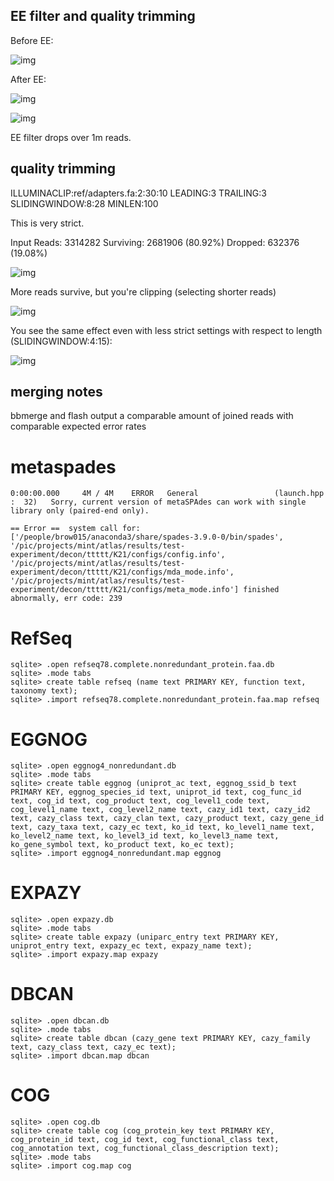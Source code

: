 ## EE filter and quality trimming

Before EE:

![img](../images/before_ee.png)

After EE:

![img](../images/after_ee.png)

![img](../images/after_ee_length_dist.png)

EE filter drops over 1m reads.

## quality trimming

ILLUMINACLIP:ref/adapters.fa:2:30:10 LEADING:3 TRAILING:3 SLIDINGWINDOW:8:28 MINLEN:100

This is very strict.

Input Reads: 3314282 Surviving: 2681906 (80.92%) Dropped: 632376 (19.08%)

![img](../images/after_qual.png)

More reads survive, but you're clipping (selecting shorter reads)

![img](../images/after_qual_length_dist.png)

You see the same effect even with less strict settings with respect to length (SLIDINGWINDOW:4:15):

![img](../images/less_strict_qual_trim.png)

## merging notes

bbmerge and flash output a comparable amount of joined reads with comparable expected error rates


# metaspades

```
0:00:00.000     4M / 4M    ERROR   General                 (launch.hpp                :  32)   Sorry, current version of metaSPAdes can work with single library only (paired-end only).

== Error ==  system call for: ['/people/brow015/anaconda3/share/spades-3.9.0-0/bin/spades', '/pic/projects/mint/atlas/results/test-experiment/decon/ttttt/K21/configs/config.info', '/pic/projects/mint/atlas/results/test-experiment/decon/ttttt/K21/configs/mda_mode.info', '/pic/projects/mint/atlas/results/test-experiment/decon/ttttt/K21/configs/meta_mode.info'] finished abnormally, err code: 239
```

# RefSeq

```
sqlite> .open refseq78.complete.nonredundant_protein.faa.db
sqlite> .mode tabs
sqlite> create table refseq (name text PRIMARY KEY, function text, taxonomy text);
sqlite> .import refseq78.complete.nonredundant_protein.faa.map refseq
```

# EGGNOG

```
sqlite> .open eggnog4_nonredundant.db
sqlite> .mode tabs
sqlite> create table eggnog (uniprot_ac text, eggnog_ssid_b text PRIMARY KEY, eggnog_species_id text, uniprot_id text, cog_func_id text, cog_id text, cog_product text, cog_level1_code text, cog_level1_name text, cog_level2_name text, cazy_id1 text, cazy_id2 text, cazy_class text, cazy_clan text, cazy_product text, cazy_gene_id text, cazy_taxa text, cazy_ec text, ko_id text, ko_level1_name text, ko_level2_name text, ko_level3_id text, ko_level3_name text, ko_gene_symbol text, ko_product text, ko_ec text);
sqlite> .import eggnog4_nonredundant.map eggnog
```

# EXPAZY

```
sqlite> .open expazy.db
sqlite> .mode tabs
sqlite> create table expazy (uniparc_entry text PRIMARY KEY, uniprot_entry text, expazy_ec text, expazy_name text);
sqlite> .import expazy.map expazy
```

# DBCAN

```
sqlite> .open dbcan.db
sqlite> .mode tabs
sqlite> create table dbcan (cazy_gene text PRIMARY KEY, cazy_family text, cazy_class text, cazy_ec text);
sqlite> .import dbcan.map dbcan
```

# COG

```
sqlite> .open cog.db
sqlite> create table cog (cog_protein_key text PRIMARY KEY, cog_protein_id text, cog_id text, cog_functional_class text, cog_annotation text, cog_functional_class_description text);
sqlite> .mode tabs
sqlite> .import cog.map cog
```
